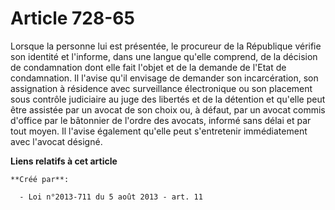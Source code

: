 # Article 728-65

Lorsque la personne lui est présentée, le procureur de la République vérifie son identité et l'informe, dans une langue
qu'elle comprend, de la décision de condamnation dont elle fait l'objet et de la demande de l'Etat de condamnation. Il
l'avise qu'il envisage de demander son incarcération, son assignation à résidence avec surveillance électronique ou son
placement sous contrôle judiciaire au juge des libertés et de la détention et qu'elle peut être assistée par un avocat de son
choix ou, à défaut, par un avocat commis d'office par le bâtonnier de l'ordre des avocats, informé sans délai et par tout
moyen. Il l'avise également qu'elle peut s'entretenir immédiatement avec l'avocat désigné.

**Liens relatifs à cet article**

	**Créé par**:

	  - Loi n°2013-711 du 5 août 2013 - art. 11
